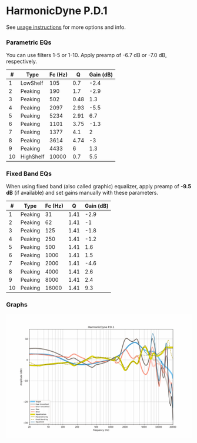 # HarmonicDyne P.D.1
See [usage instructions](https://github.com/jaakkopasanen/AutoEq#usage) for more options and info.

### Parametric EQs
You can use filters 1-5 or 1-10. Apply preamp of -6.7 dB or -7.0 dB, respectively.

|   # | Type      |   Fc (Hz) |    Q |   Gain (dB) |
|-----|-----------|-----------|------|-------------|
|   1 | LowShelf  |       105 | 0.7  |        -2.4 |
|   2 | Peaking   |       190 | 1.7  |        -2.9 |
|   3 | Peaking   |       502 | 0.48 |         1.3 |
|   4 | Peaking   |      2097 | 2.93 |        -5.5 |
|   5 | Peaking   |      5234 | 2.91 |         6.7 |
|   6 | Peaking   |      1101 | 3.75 |        -1.3 |
|   7 | Peaking   |      1377 | 4.1  |         2   |
|   8 | Peaking   |      3614 | 4.74 |        -3   |
|   9 | Peaking   |      4433 | 6    |         1.3 |
|  10 | HighShelf |     10000 | 0.7  |         5.5 |

### Fixed Band EQs
When using fixed band (also called graphic) equalizer, apply preamp of **-9.5 dB** (if available) and set gains manually with these parameters.

|   # | Type    |   Fc (Hz) |    Q |   Gain (dB) |
|-----|---------|-----------|------|-------------|
|   1 | Peaking |        31 | 1.41 |        -2.9 |
|   2 | Peaking |        62 | 1.41 |        -1   |
|   3 | Peaking |       125 | 1.41 |        -1.8 |
|   4 | Peaking |       250 | 1.41 |        -1.2 |
|   5 | Peaking |       500 | 1.41 |         1.6 |
|   6 | Peaking |      1000 | 1.41 |         1.5 |
|   7 | Peaking |      2000 | 1.41 |        -4.6 |
|   8 | Peaking |      4000 | 1.41 |         2.6 |
|   9 | Peaking |      8000 | 1.41 |         2.4 |
|  10 | Peaking |     16000 | 1.41 |         9.3 |

### Graphs
![](./HarmonicDyne%20P.D.1.png)
